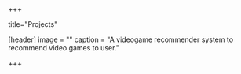 +++

title="Projects"

[header]
image = ""
caption = "A  videogame recommender system to recommend video games to user."




+++
